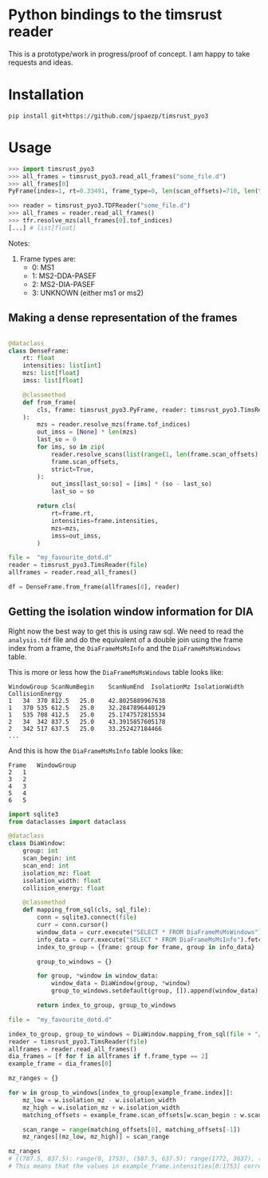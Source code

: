 
# Python bindings to the timsrust reader

This is a prototype/work in progress/proof of concept.
I am happy to take requests and ideas.

# Installation

```shell
pip install git+https://github.com/jspaezp/timsrust_pyo3
```

# Usage

```python
>>> import timsrust_pyo3
>>> all_frames = timsrust_pyo3.read_all_frames("some_file.d")
>>> all_frames[0]
PyFrame(index=1, rt=0.33491, frame_type=0, len(scan_offsets)=710, len(tof_indices)=242412, len(intensities)=242412)

>>> reader = timsrust_pyo3.TDFReader("some_file.d")
>>> all_frames = reader.read_all_frames()
>>> tfr.resolve_mzs(all_frames[0].tof_indices)
[...] # list[float]
```

Notes:
1. Frame types are:
    - 0: MS1
    - 1: MS2-DDA-PASEF
    - 2: MS2-DIA-PASEF
    - 3: UNKNOWN (either ms1 or ms2)

## Making a dense representation of the frames

```python

@dataclass
class DenseFrame:
    rt: float
    intensities: list[int]
    mzs: list[float]
    imss: list[float]

    @classmethod
    def from_frame(
        cls, frame: timsrust_pyo3.PyFrame, reader: timsrust_pyo3.TimsReader
    ):
        mzs = reader.resolve_mzs(frame.tof_indices)
        out_imss = [None] * len(mzs)
        last_so = 0
        for ims, so in zip(
            reader.resolve_scans(list(range(1, len(frame.scan_offsets) + 1))),
            frame.scan_offsets,
            strict=True,
        ):
            out_imss[last_so:so] = [ims] * (so - last_so)
            last_so = so

        return cls(
            rt=frame.rt,
            intensities=frame.intensities,
            mzs=mzs,
            imss=out_imss,
        )

file =  "my_favourite_dotd.d"
reader = timsrust_pyo3.TimsReader(file)
allframes = reader.read_all_frames()

df = DenseFrame.from_frame(allframes[0], reader)
```

## Getting the isolation window information for DIA

Right now the best way to get this is using raw sql.
We need to read the `analysis.tdf` file and do the equivalent of
a double join using the frame index from a frame, the `DiaFrameMsMsInfo` and the `DiaFrameMsMsWindows` table.


This is more or less how the `DiaFrameMsMsWindows` table looks like:

```
WindowGroup	ScanNumBegin	ScanNumEnd	IsolationMz	IsolationWidth	CollisionEnergy
1	34	370	812.5	25.0	42.8025889967638
1	370	535	612.5	25.0	32.2847896440129
1	535	708	412.5	25.0	25.1747572815534
2	34	342	837.5	25.0	43.3915857605178
2	342	517	637.5	25.0	33.252427184466
...
```

And this is how the `DiaFrameMsMsInfo` table looks like:

```
Frame	WindowGroup
2	1
3	2
4	3
5	4
6	5
```

```python
import sqlite3
from dataclasses import dataclass

@dataclass
class DiaWindow:
    group: int
    scan_begin: int
    scan_end: int
    isolation_mz: float
    isolation_width: float
    collision_energy: float

    @classmethod
    def mapping_from_sql(cls, sql_file):
        conn = sqlite3.connect(file)
        curr = conn.cursor()
        window_data = curr.execute("SELECT * FROM DiaFrameMsMsWindows").fetchall()
        info_data = curr.execute("SELECT * FROM DiaFrameMsMsInfo").fetchall()
        index_to_group = {frame: group for frame, group in info_data}

        group_to_windows = {}

        for group, *window in window_data:
            window_data = DiaWindow(group, *window)
            group_to_windows.setdefault(group, []).append(window_data)

        return index_to_group, group_to_windows

file =  "my_favourite_dotd.d"

index_to_group, group_to_windows = DiaWindow.mapping_from_sql(file + "/analysis.tdf")
reader = timsrust_pyo3.TimsReader(file)
allframes = reader.read_all_frames()
dia_frames = [f for f in allframes if f.frame_type == 2]
example_frame = dia_frames[0]

mz_ranges = {}

for w in group_to_windows[index_to_group[example_frame.index]]:
    mz_low = w.isolation_mz - w.isolation_width
    mz_high = w.isolation_mz + w.isolation_width
    matching_offsets = example_frame.scan_offsets[w.scan_begin : w.scan_end]

    scan_range = range(matching_offsets[0], matching_offsets[-1])
    mz_ranges[(mz_low, mz_high)] = scan_range

mz_ranges
# {(787.5, 837.5): range(0, 1753), (587.5, 637.5): range(1772, 3637), (387.5, 437.5): range(3638, 4487)}
# This means that the values in example_frame.intensities[0:1753] correspond to the mz range 787.5-837.5
```
